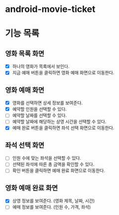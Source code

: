 # android-movie-ticket

# 기능 목록

## 영화 목록 화면

- [x] 하나의 영화가 목록에서 보인다.
- [x] 지금 예매 버튼을 클릭하면 영화 예매 화면으로 이동한다.

## 영화 예매 화면

- [x] 영화를 선택하면 상세 정보를 보여준다.
- [x] 예약할 인원을 선택할 수 있다.
- [ ] 예약할 날짜를 선택할 수 있다.
- [ ] 예약할 날짜에 해당하는 상영 시간을 선택할 수 있다.
- [x] 예매 완료 버튼을 클릭하면 좌석 선택 화면으로 이동한다.

## 좌석 선택 화면

- [ ] 인원 수에 맞는 좌석을 선택할 수 있다.
- [ ] 선택된 좌석에 따른 총 금액을 확인할 수 있다.
- [ ] 확인 버튼을 클릭하면 예매 완료 화면으로 이동한다.

## 영화 예매 완료 화면

- [x] 상영 정보를 보여준다. (영화 제목, 날짜, 시간)
- [ ] 예매 정보를 보여준다. (인원 수, 가격, 좌석)
